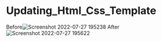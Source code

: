 # Updating_Html_Css_Template
Before![Screenshot 2022-07-27 195238](https://user-images.githubusercontent.com/102974438/181271917-2e86661a-def8-45d6-a289-6e9d3e067bee.jpg)
After![Screenshot 2022-07-27 195622](https://user-images.githubusercontent.com/102974438/181272819-c4d765cb-84bc-46bb-b900-5d111001993a.jpg)
